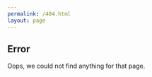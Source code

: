 ```yaml
---
permalink: /404.html
layout: page
---
```

## Error <i class="fas fa-skull"></i>
Oops, we could not find anything for that page.
